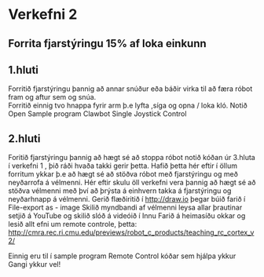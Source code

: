 # Verkefni 2
## Forrita fjarstýringu  15% af loka einkunn
## 1.hluti 
Forritið fjarstýringu þannig að annar snúður eða báðir virka til að færa róbot fram og aftur sem og snúa.  
Forritið einnig tvo hnappa fyrir arm þ.e lyfta ,síga og opna / loka kló.
Notið Open Sample program Clawbot Single Joystick Control
## 2.hluti
Foritið fjarstýringu þannig að hægt sé að stoppa róbot notið kóðan úr 3.hluta í verkefni 1 , þið ráði hvaða takki gerir þetta. Hafið þetta hér eftir í öllum forritum ykkar þ.e að hægt sé að stöðva róbot með fjarstýringu og með neyðarrofa á vélmenni.
Hér eftir skulu öll verkefni vera þannig að hægt sé að stöðva vélmenni með því að þrýsta á einhvern takka á fjarstýringu og neyðarhnapp á vélmenni.
Gerið flæðiritið í http://draw.io þegar búið farið í  File-export as - image
Skilið myndbandi af vélmenni leysa allar þrautinar setjið á YouTube og skilið slóð á videóið í Innu
Farið á heimasíðu okkar og lesið allt efni um remote controle,  þetta: http://cmra.rec.ri.cmu.edu/previews/robot_c_products/teaching_rc_cortex_v2/

Einnig eru til í sample program Remote Control  kóðar sem hjálpa ykkur
Gangi ykkur vel!
